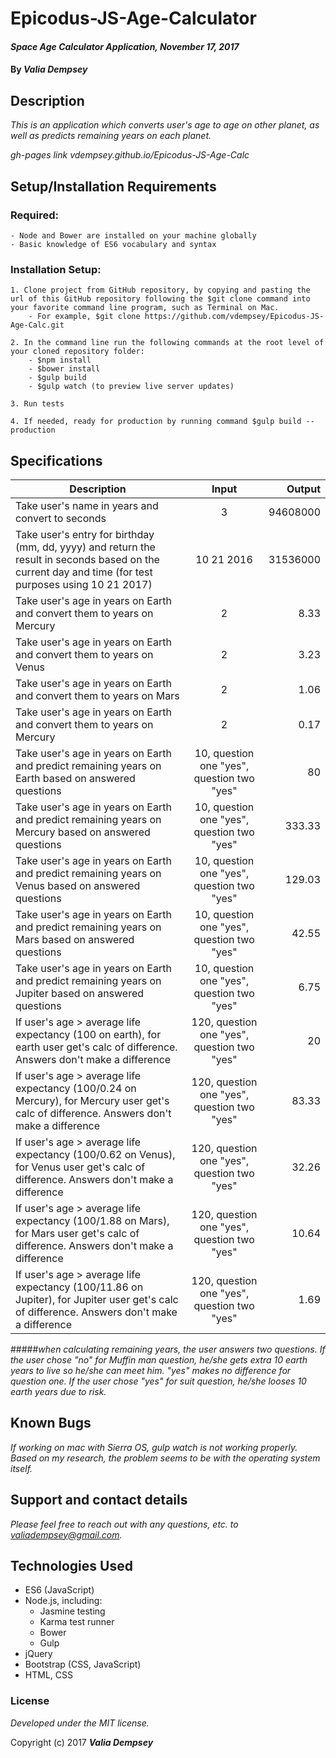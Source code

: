 # Epicodus-JS-Age-Calculator

#### _Space Age Calculator Application, November 17, 2017_


#### By _**Valia Dempsey**_



## Description

_This is an application which converts user's age to age on other planet, as well as predicts remaining years on each planet._

_gh-pages link vdempsey.github.io/Epicodus-JS-Age-Calc_


## Setup/Installation Requirements

  ### Required:
    - Node and Bower are installed on your machine globally
    - Basic knowledge of ES6 vocabulary and syntax

  ### Installation Setup:
    1. Clone project from GitHub repository, by copying and pasting the url of this GitHub repository following the $git clone command into your favorite command line program, such as Terminal on Mac.  
        - For example, $git clone https://github.com/vdempsey/Epicodus-JS-Age-Calc.git

    2. In the command line run the following commands at the root level of your cloned repository folder:
        - $npm install
        - $bower install
        - $gulp build
        - $gulp watch (to preview live server updates)

    3. Run tests

    4. If needed, ready for production by running command $gulp build --production


## Specifications


| Description        | Input           | Output  |
| ------------- |:-------------:| -----:|
| Take user's name in years and convert to seconds      | 3 | 94608000 |
| Take user's entry for birthday (mm, dd, yyyy) and return the result in seconds based on the current day and time (for test purposes using 10 21 2017)    |  10 21 2016 |  31536000 |
| Take user's age in years on Earth and convert them to years on Mercury | 2     |    8.33 |
| Take user's age in years on Earth and convert them to years on Venus | 2     |    3.23 |
| Take user's age in years on Earth and convert them to years on Mars | 2     |    1.06 |
| Take user's age in years on Earth and convert them to years on Mercury | 2     |   0.17 |
| Take user's age in years on Earth and predict remaining years on Earth based on answered questions | 10, question one "yes", question two "yes"     |    80 |
| Take user's age in years on Earth and predict remaining years on Mercury based on answered questions | 10, question one "yes", question two "yes"     |    333.33 |
| Take user's age in years on Earth and predict remaining years on Venus based on answered questions | 10, question one "yes", question two "yes"     |    129.03 |
| Take user's age in years on Earth and predict remaining years on Mars based on answered questions | 10, question one "yes", question two "yes"     |    42.55 |
| Take user's age in years on Earth and predict remaining years on Jupiter based on answered questions | 10, question one "yes", question two "yes"     |    6.75 |
| If user's age > average life expectancy (100 on earth), for earth user get's calc of difference. Answers don't make a difference | 120, question one "yes", question two "yes"     |  20 |
| If user's age > average life expectancy (100/0.24 on Mercury), for Mercury user get's calc of difference. Answers don't make a difference | 120, question one "yes", question two "yes"     |  83.33 |
| If user's age > average life expectancy (100/0.62 on Venus), for Venus user get's calc of difference. Answers don't make a difference | 120, question one "yes", question two "yes"     |  32.26 |
| If user's age > average life expectancy (100/1.88 on Mars), for Mars user get's calc of difference. Answers don't make a difference | 120, question one "yes", question two "yes"     |  10.64 |
| If user's age > average life expectancy (100/11.86 on Jupiter), for Jupiter user get's calc of difference. Answers don't make a difference | 120, question one "yes", question two "yes"     |  1.69  |

#####_when calculating remaining years, the user answers two questions. If the user chose "no" for Muffin man question, he/she gets extra 10 earth years to live so he/she can meet him. "yes" makes no difference for question one. If the user chose "yes" for suit question, he/she looses 10 earth years due to risk._

## Known Bugs

_If working on mac with Sierra OS, gulp watch is not working properly. Based on my research, the problem seems to be with the operating system itself._


## Support and contact details

_Please feel free to reach out with any questions, etc. to valiadempsey@gmail.com._


## Technologies Used

* ES6 (JavaScript)
* Node.js, including:
  - Jasmine testing
  - Karma test runner
  - Bower
  - Gulp
* jQuery
* Bootstrap (CSS, JavaScript)
* HTML, CSS


### License

*Developed under the MIT license.*

Copyright (c) 2017 **_Valia Dempsey_**
